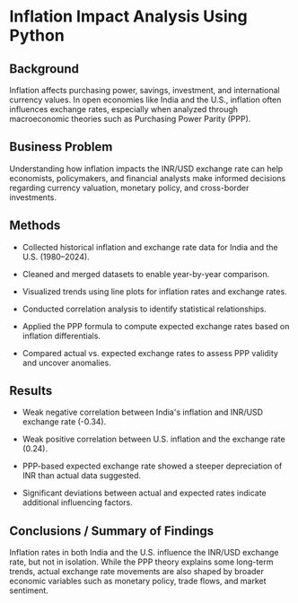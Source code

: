 #  Inflation Impact Analysis Using Python

## Background

Inflation affects purchasing power, savings, investment, and international currency values. In open economies like India and the U.S., inflation often influences exchange rates, especially when analyzed through macroeconomic theories such as Purchasing Power Parity (PPP). 




## Business Problem

Understanding how inflation impacts the INR/USD exchange rate can help economists, policymakers, and financial analysts make informed decisions regarding currency valuation, monetary policy, and cross-border investments.



## Methods
- Collected historical inflation and exchange rate data for India and the U.S. (1980–2024).

- Cleaned and merged datasets to enable year-by-year comparison.

- Visualized trends using line plots for inflation rates and exchange rates.

- Conducted correlation analysis to identify statistical relationships.

- Applied the PPP formula to compute expected exchange rates based on inflation differentials.

- Compared actual vs. expected exchange rates to assess PPP validity and uncover anomalies.


## Results
- Weak negative correlation between India's inflation and INR/USD exchange rate (-0.34).

- Weak positive correlation between U.S. inflation and the exchange rate (0.24).

- PPP-based expected exchange rate showed a steeper depreciation of INR than actual data suggested.

- Significant deviations between actual and expected rates indicate additional influencing factors.



## Conclusions / Summary of Findings

Inflation rates in both India and the U.S. influence the INR/USD exchange rate, but not in isolation. While the PPP theory explains some long-term trends, actual exchange rate movements are also shaped by broader economic variables such as monetary policy, trade flows, and market sentiment.





